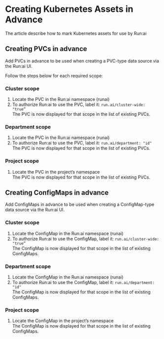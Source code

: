 # Creating Kubernetes Assets in Advance

The article describe how to mark Kubernetes assets for use by Run:ai

## Creating PVCs in advance

Add PVCs in advance to be used when creating a PVC-type data source via the Run:ai UI.

Follow the steps below for each required scope:


### Cluster scope

1.  Locate the PVC in the Run:ai namespace (runai)
2.  To authorize Run:ai to use the PVC, label it: `run.ai/cluster-wide: "true”`  
    The PVC is now displayed for that scope in the list of existing PVCs.

### Department scope

1.  Locate the PVC in the Run:ai namespace (runai)
2.  To authorize Run:ai to use the PVC, label it: `run.ai/department: "id"`  
    The PVC is now displayed for that scope in the list of existing PVCs.

### Project scope

1.  Locate the PVC in the project’s namespace  
    The PVC is now displayed for that scope in the list of existing PVCs.

## Creating ConfigMaps in advance

Add ConfigMaps in advance to be used when creating a ConfigMap-type data source via the Run:ai UI.

### Cluster scope

1.  Locate the ConfigMap in the Run:ai namespace (runai)
2.  To authorize Run:ai to use the ConfigMap, label it: `run.ai/cluster-wide: "true”`  
    The ConfigMap is now displayed for that scope in the list of existing ConfigMaps.

### Department scope

1.  Locate the ConfigMap in the Run:ai namespace (runai)
2.  To authorize Run:ai to use the ConfigMap, label it: `run.ai/department: "id"`  
    The ConfigMap is now displayed for that scope in the list of existing ConfigMaps.

### Project scope

1.  Locate the ConfigMap in the project’s namespace  
    The ConfigMap is now displayed for that scope in the list of existing ConfigMaps.
